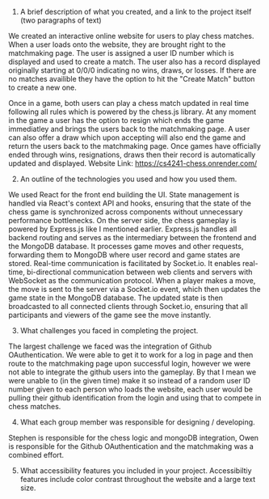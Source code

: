 1. A brief description of what you created, and a link to the project itself (two paragraphs of text)


We created an interactive online website for users to play chess matches. When a user loads onto the website, they are brought right to the matchmaking page. The user is assigned a user ID number which is displayed and used to create a match. The user also has a record displayed originally starting at 0/0/0 indicating no wins, draws, or losses.  If there are no matches availible they have the option to hit the "Create Match" button to create a new one. 

Once in a game, both users can play a chess match updated in real time following all rules which is powered by the chess.js library. At any moment in the game a user has the option to resign which ends the game immediatley and brings the users back to the matchmaking page. A user can also offer a draw which upon accepting will also end the game and return the users back to the matchmaking page. Once games have officially ended through wins, resignations, draws then their record is automatically updated and displayed. 
Website Link: https://cs4241-chess.onrender.com/ 

2. An outline of the technologies you used and how you used them.

We used React for the front end building the UI. State management is handled via React's context API and hooks, ensuring that the state of the chess game is synchronized across components without unnecessary performance bottlenecks. On the server side, the chess gameplay is powered by Express.js like I mentioned earlier. Express.js handles all backend routing and serves as the intermediary between the frontend and the MongoDB database. It processes game moves and other requests, forwarding them to MongoDB where user record and game states are stored. Real-time communication is facilitated by Socket.io. It enables real-time, bi-directional communication between web clients and servers with WebSocket as the communication protocol. When a player makes a move, the move is sent to the server via a Socket.io event, which then updates the game state in the MongoDB database. The updated state is then broadcasted to all connected clients through Socket.io, ensuring that all participants and viewers of the game see the move instantly. 

3. What challenges you faced in completing the project.

The largest challenge we faced was the integration of Github OAuthentication. We were able to get it to work for a log in page and then route to the matchmaking page upon successful login, however we were not able to integrate the github users into the gameplay. By that I mean we were unable to (in the given time) make it so instead of a random user ID number given to each person who loads the website, each user would be pulling their github identification from the login and using that to compete in chess matches.

4. What each group member was responsible for designing / developing.

Stephen is responsible for the chess logic and mongoDB integration, Owen is responsible for the Github OAuthentication and the matchmaking was a combined effort.

5. What accessibility features you included in your project.
Accessibiltiy features include color contrast throughout the website and a large text size. 
